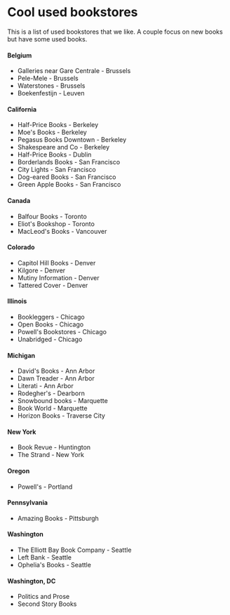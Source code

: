 # Cool used bookstores

This is a list of used bookstores that we like. A couple focus on
new books but have some used books.

#### Belgium

- Galleries near Gare Centrale - Brussels
- Pele-Mele - Brussels
- Waterstones - Brussels
- Boekenfestijn - Leuven

#### California

- Half-Price Books - Berkeley
- Moe's Books - Berkeley
- Pegasus Books Downtown - Berkeley
- Shakespeare and Co - Berkeley
- Half-Price Books - Dublin
- Borderlands Books - San Francisco
- City Lights - San Francisco
- Dog-eared Books - San Francisco
- Green Apple Books - San Francisco

#### Canada

- Balfour Books - Toronto
- Eliot's Bookshop - Toronto
- MacLeod's Books - Vancouver

#### Colorado

- Capitol Hill Books - Denver
- Kilgore - Denver
- Mutiny Information - Denver
- Tattered Cover - Denver

#### Illinois

- Bookleggers - Chicago
- Open Books - Chicago
- Powell's Bookstores - Chicago
- Unabridged - Chicago

#### Michigan

- David's Books - Ann Arbor
- Dawn Treader - Ann Arbor
- Literati - Ann Arbor
- Rodegher's - Dearborn
- Snowbound books - Marquette
- Book World - Marquette
- Horizon Books - Traverse City

#### New York

- Book Revue - Huntington
- The Strand - New York

#### Oregon

- Powell's - Portland

#### Pennsylvania

- Amazing Books - Pittsburgh

#### Washington

- The Elliott Bay Book Company - Seattle
- Left Bank - Seattle
- Ophelia's Books - Seattle

#### Washington, DC

- Politics and Prose
- Second Story Books
